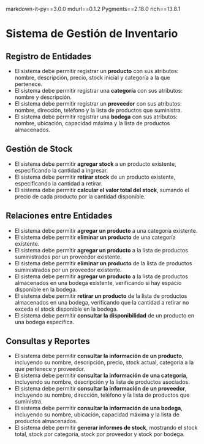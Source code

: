 markdown-it-py==3.0.0
mdurl==0.1.2
Pygments==2.18.0
rich==13.8.1

# Sistema de Gestión de Inventario

## Registro de Entidades
- El sistema debe permitir registrar un **producto** con sus atributos: nombre, descripción, precio, stock inicial y categoría a la que pertenece.
- El sistema debe permitir registrar una **categoría** con sus atributos: nombre y descripción.
- El sistema debe permitir registrar un **proveedor** con sus atributos: nombre, dirección, teléfono y la lista de productos que suministra.
- El sistema debe permitir registrar una **bodega** con sus atributos: nombre, ubicación, capacidad máxima y la lista de productos almacenados.

## Gestión de Stock
- El sistema debe permitir **agregar stock** a un producto existente, especificando la cantidad a ingresar.
- El sistema debe permitir **retirar stock** de un producto existente, especificando la cantidad a retirar.
- El sistema debe permitir **calcular el valor total del stock**, sumando el precio de cada producto por la cantidad disponible.

## Relaciones entre Entidades
- El sistema debe permitir **agregar un producto** a una categoría existente.
- El sistema debe permitir **eliminar un producto** de una categoría existente.
- El sistema debe permitir **agregar un producto** a la lista de productos suministrados por un proveedor existente.
- El sistema debe permitir **eliminar un producto** de la lista de productos suministrados por un proveedor existente.
- El sistema debe permitir **agregar un producto** a la lista de productos almacenados en una bodega existente, verificando si hay espacio disponible en la bodega.
- El sistema debe permitir **retirar un producto** de la lista de productos almacenados en una bodega, verificando que la cantidad a retirar no exceda el stock disponible en la bodega.
- El sistema debe permitir **consultar la disponibilidad** de un producto en una bodega específica.

## Consultas y Reportes
- El sistema debe permitir **consultar la información de un producto**, incluyendo su nombre, descripción, precio, stock actual, categoría a la que pertenece y proveedor.
- El sistema debe permitir **consultar la información de una categoría**, incluyendo su nombre, descripción y la lista de productos asociados.
- El sistema debe permitir **consultar la información de un proveedor**, incluyendo su nombre, dirección, teléfono y la lista de productos que suministra.
- El sistema debe permitir **consultar la información de una bodega**, incluyendo su nombre, ubicación, capacidad máxima y la lista de productos almacenados.
- El sistema debe permitir **generar informes de stock**, mostrando el stock total, stock por categoría, stock por proveedor y stock por bodega.
